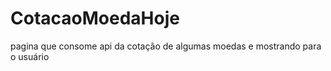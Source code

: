 # CotacaoMoedaHoje
pagina que consome   api da cotação de algumas moedas e mostrando para o usuário
